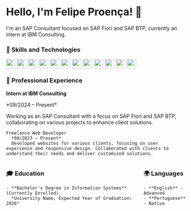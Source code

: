 # Hello, I'm Felipe Proença! 👋

I'm an SAP Consultant focused on SAP Fiori and SAP BTP, currently an intern at IBM Consulting.

### 🚀 Skills and Technologies
<div style="display: flex; margin-top: 5px;">
<img src="https://img.shields.io/badge/-JavaScript-black?style=flat-square&logo=javascript" height="25" style="margin-right: 5px;" /> 
<img src="https://img.shields.io/badge/-Python-black?style=flat-square&logo=python" height="25" style="margin-right: 5px;" /> 
<img src="https://img.shields.io/badge/-HTML5-black?style=flat-square&logo=html5" height="25" style="margin-right: 5px;" /> 
<img src="https://img.shields.io/badge/-CSS3-black?style=flat-square&logo=css3" height="25" style="margin-right: 5px;" /> 
<img src="https://img.shields.io/badge/-ABAP-black?style=flat-square&logo=sap" height="25" style="margin-right: 5px;" /> 
<img src="https://img.shields.io/badge/-Node.js-black?style=flat-square&logo=node.js" height="25" style="margin-right: 5px;" /> 
<img src="https://img.shields.io/badge/-React-black?style=flat-square&logo=react" height="25" style="margin-right: 5px;" /> 
<img src="https://img.shields.io/badge/-SAP%20UI5-black?style=flat-square&logo=sap" height="25" style="margin-right: 5px;" /> 
<img src="https://img.shields.io/badge/-MySQL-black?style=flat-square&logo=mysql" height="25" style="margin-right: 5px;" /> 
<img src="https://img.shields.io/badge/-MongoDB-black?style=flat-square&logo=mongodb" height="25" style="margin-right: 5px;" /> 
<img src="https://img.shields.io/badge/-SAP%20BTP-black?style=flat-square&logo=sap" height="25" style="margin-right: 5px;" /> 
<img src="https://img.shields.io/badge/-SAP%20Fiori-black?style=flat-square&logo=sap" height="25" style="margin-right: 5px;" /> 
</div>

<div style="display: flex; justify-content: space-between;">
  <div style="margin-right: 20px;">
    <h3> 💼 Professional Experience</h3>
      <b>Intern at IBM Consulting </b>
      <p>*09/2024 – Present* </p>
      <p>Working as an SAP Consultant with a focus on SAP Fiori and SAP BTP, collaborating on various projects to enhance client solutions.</p>

    Freelance Web Developer
      *08/2023 – Present*  
      Developed websites for various clients, focusing on user experience and responsive design. Collaborated with clients to understand their needs and deliver customized solutions.
  </div>
</div>


<div style="display: flex; justify-content: space-between;">
  <div style="margin-right: 20px;">
    <h3>🎓 Education</h3>
  
    - **Bachelor's Degree in Information Systems** (Currently Enrolled)  
      *University Name, Expected Year of Graduation: 2026*  
  </div>
  <div>
    <h3>🌍 Languages</h3>
 
    - **English** - Advanced
    - **Portuguese** - Native
  </div>
</div>


